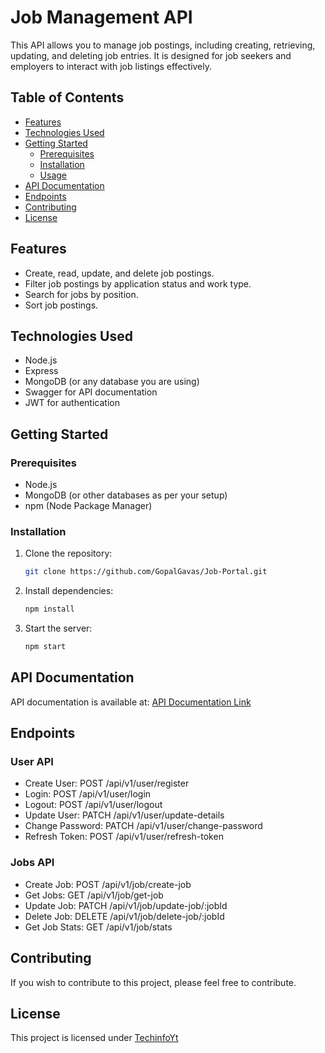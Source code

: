 # Job Management API

This API allows you to manage job postings, including creating, retrieving, updating, and deleting job entries. It is designed for job seekers and employers to interact with job listings effectively.

## Table of Contents

- [Features](#features)
- [Technologies Used](#technologies-used)
- [Getting Started](#getting-started)
  - [Prerequisites](#prerequisites)
  - [Installation](#installation)
  - [Usage](#usage)
- [API Documentation](#api-documentation)
- [Endpoints](#endpoints)
- [Contributing](#contributing)
- [License](#license)

## Features

- Create, read, update, and delete job postings.
- Filter job postings by application status and work type.
- Search for jobs by position.
- Sort job postings.

## Technologies Used

- Node.js
- Express
- MongoDB (or any database you are using)
- Swagger for API documentation
- JWT for authentication

## Getting Started

### Prerequisites

- Node.js
- MongoDB (or other databases as per your setup)
- npm (Node Package Manager)

### Installation

1. Clone the repository:

   ```bash
   git clone https://github.com/GopalGavas/Job-Portal.git
   ```

2. Install dependencies:

   ```bash
   npm install
   ```

3. Start the server:
   ```bash
   npm start
   ```

## API Documentation

API documentation is available at: [API Documentation Link](https://job-portal-a4px.onrender.com/api/v1/doc/)

## Endpoints

### User API

- Create User: POST /api/v1/user/register
- Login: POST /api/v1/user/login
- Logout: POST /api/v1/user/logout
- Update User: PATCH /api/v1/user/update-details
- Change Password: PATCH /api/v1/user/change-password
- Refresh Token: POST /api/v1/user/refresh-token

### Jobs API

- Create Job: POST /api/v1/job/create-job
- Get Jobs: GET /api/v1/job/get-job
- Update Job: PATCH /api/v1/job/update-job/:jobId
- Delete Job: DELETE /api/v1/job/delete-job/:jobId
- Get Job Stats: GET /api/v1/job/stats

## Contributing

If you wish to contribute to this project, please feel free to contribute.

## License

This project is licensed under [TechinfoYt](https://www.youtube.com/@TechinfoYT)
